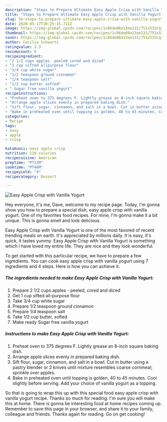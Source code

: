 ```yaml
---
description: "Steps to Prepare Ultimate Easy Apple Crisp with Vanilla Yogurt"
title: "Steps to Prepare Ultimate Easy Apple Crisp with Vanilla Yogurt"
slug: 56-steps-to-prepare-ultimate-easy-apple-crisp-with-vanilla-yogurt
date: 2020-05-17T10:25:15.711Z
image: https://img-global.cpcdn.com/recipes/1c86de88a13ae131/751x532cq70/easy-apple-crisp-with-vanilla-yogurt-recipe-main-photo.jpg
thumbnail: https://img-global.cpcdn.com/recipes/1c86de88a13ae131/751x532cq70/easy-apple-crisp-with-vanilla-yogurt-recipe-main-photo.jpg
cover: https://img-global.cpcdn.com/recipes/1c86de88a13ae131/751x532cq70/easy-apple-crisp-with-vanilla-yogurt-recipe-main-photo.jpg
author: Cecilia Schwartz
ratingvalue: 3.3
reviewcount: 6
recipeingredient:
- "2 1/2 cups apples  peeled cored and diced"
- "1 cup sifted allpurpose flour"
- "3/4 cup white sugar"
- "1/2 teaspoon ground cinnamon"
- "1/4 teaspoon salt"
- "1/2 cup butter softed"
- " Sugar free vanilla yogurt"
recipeinstructions:
- "Preheat oven to 375 degrees F. Lightly grease an 8-inch square baking dish."
- "Arrange apple slices evenly in prepared baking dish."
- "Sift flour, sugar, cinnamon, and salt in a bowl. Cut in butter using a pastry blender or 2 knives until mixture resembles coarse cornmeal; sprinkle over apples."
- "Bake in preheated oven until topping is golden, 40 to 45 minutes. Cool slightly before serving. Add your choice of vanilla yogurt as a topping."
categories:
- Recipe
tags:
- easy
- apple
- crisp

katakunci: easy apple crisp 
nutrition: 129 calories
recipecuisine: American
preptime: "PT12M"
cooktime: "PT46M"
recipeyield: "4"
recipecategory: Dessert

---
```



![Easy Apple Crisp with Vanilla Yogurt](https://img-global.cpcdn.com/recipes/1c86de88a13ae131/751x532cq70/easy-apple-crisp-with-vanilla-yogurt-recipe-main-photo.jpg)

Hey everyone, it's me, Dave, welcome to my recipe page. Today, I'm gonna show you how to prepare a special dish, easy apple crisp with vanilla yogurt. One of my favorites food recipes. For mine, I'm gonna make it a bit unique. This is gonna smell and look delicious.



Easy Apple Crisp with Vanilla Yogurt is one of the most favored of recent trending meals on earth. It's appreciated by millions daily. It is easy, it's quick, it tastes yummy. Easy Apple Crisp with Vanilla Yogurt is something which I have loved my entire life. They are nice and they look wonderful.


To get started with this particular recipe, we have to prepare a few ingredients. You can cook easy apple crisp with vanilla yogurt using 7 ingredients and 4 steps. Here is how you can achieve it.

##### The ingredients needed to make Easy Apple Crisp with Vanilla Yogurt:

1. Prepare 2 1/2 cups apples - peeled, cored and diced
1. Get 1 cup sifted all-purpose flour
1. Take 3/4 cup white sugar
1. Prepare 1/2 teaspoon ground cinnamon
1. Prepare 1/4 teaspoon salt
1. Take 1/2 cup butter, softed
1. Make ready  Sugar free vanilla yogurt




##### Instructions to make Easy Apple Crisp with Vanilla Yogurt:

1. Preheat oven to 375 degrees F. Lightly grease an 8-inch square baking dish.
1. Arrange apple slices evenly in prepared baking dish.
1. Sift flour, sugar, cinnamon, and salt in a bowl. Cut in butter using a pastry blender or 2 knives until mixture resembles coarse cornmeal; sprinkle over apples.
1. Bake in preheated oven until topping is golden, 40 to 45 minutes. Cool slightly before serving. Add your choice of vanilla yogurt as a topping.




So that is going to wrap this up with this special food easy apple crisp with vanilla yogurt recipe. Thanks so much for reading. I'm sure you will make this at home. There is gonna be interesting food at home recipes coming up. Remember to save this page in your browser, and share it to your family, colleague and friends. Thanks again for reading. Go on get cooking!
